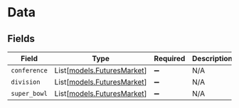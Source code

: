 # Data


## Fields

| Field                                                    | Type                                                     | Required                                                 | Description                                              |
| -------------------------------------------------------- | -------------------------------------------------------- | -------------------------------------------------------- | -------------------------------------------------------- |
| `conference`                                             | List[[models.FuturesMarket](../models/futuresmarket.md)] | :heavy_minus_sign:                                       | N/A                                                      |
| `division`                                               | List[[models.FuturesMarket](../models/futuresmarket.md)] | :heavy_minus_sign:                                       | N/A                                                      |
| `super_bowl`                                             | List[[models.FuturesMarket](../models/futuresmarket.md)] | :heavy_minus_sign:                                       | N/A                                                      |